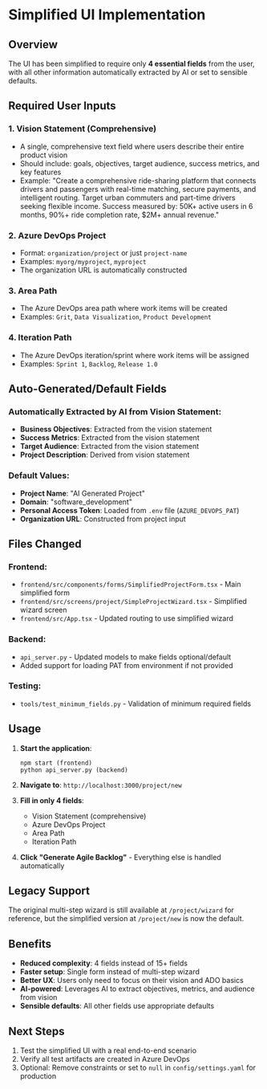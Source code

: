# Simplified UI Implementation

## Overview
The UI has been simplified to require only **4 essential fields** from the user, with all other information automatically extracted by AI or set to sensible defaults.

## Required User Inputs

### 1. **Vision Statement** (Comprehensive)
- A single, comprehensive text field where users describe their entire product vision
- Should include: goals, objectives, target audience, success metrics, and key features
- Example: "Create a comprehensive ride-sharing platform that connects drivers and passengers with real-time matching, secure payments, and intelligent routing. Target urban commuters and part-time drivers seeking flexible income. Success measured by: 50K+ active users in 6 months, 90%+ ride completion rate, $2M+ annual revenue."

### 2. **Azure DevOps Project**
- Format: `organization/project` or just `project-name`
- Examples: `myorg/myproject`, `myproject`
- The organization URL is automatically constructed

### 3. **Area Path**
- The Azure DevOps area path where work items will be created
- Examples: `Grit`, `Data Visualization`, `Product Development`

### 4. **Iteration Path**
- The Azure DevOps iteration/sprint where work items will be assigned
- Examples: `Sprint 1`, `Backlog`, `Release 1.0`

## Auto-Generated/Default Fields

### Automatically Extracted by AI from Vision Statement:
- **Business Objectives**: Extracted from the vision statement
- **Success Metrics**: Extracted from the vision statement  
- **Target Audience**: Extracted from the vision statement
- **Project Description**: Derived from vision statement

### Default Values:
- **Project Name**: "AI Generated Project"
- **Domain**: "software_development"
- **Personal Access Token**: Loaded from `.env` file (`AZURE_DEVOPS_PAT`)
- **Organization URL**: Constructed from project input

## Files Changed

### Frontend:
- `frontend/src/components/forms/SimplifiedProjectForm.tsx` - Main simplified form
- `frontend/src/screens/project/SimpleProjectWizard.tsx` - Simplified wizard screen
- `frontend/src/App.tsx` - Updated routing to use simplified wizard

### Backend:
- `api_server.py` - Updated models to make fields optional/default
- Added support for loading PAT from environment if not provided

### Testing:
- `tools/test_minimum_fields.py` - Validation of minimum required fields

## Usage

1. **Start the application**:
   ```
   npm start (frontend)
   python api_server.py (backend)
   ```

2. **Navigate to**: `http://localhost:3000/project/new`

3. **Fill in only 4 fields**:
   - Vision Statement (comprehensive)
   - Azure DevOps Project
   - Area Path
   - Iteration Path

4. **Click "Generate Agile Backlog"** - Everything else is handled automatically

## Legacy Support

The original multi-step wizard is still available at `/project/wizard` for reference, but the simplified version at `/project/new` is now the default.

## Benefits

- **Reduced complexity**: 4 fields instead of 15+ fields
- **Faster setup**: Single form instead of multi-step wizard
- **Better UX**: Users only need to focus on their vision and ADO basics
- **AI-powered**: Leverages AI to extract objectives, metrics, and audience from vision
- **Sensible defaults**: All other fields use appropriate defaults

## Next Steps

1. Test the simplified UI with a real end-to-end scenario
2. Verify all test artifacts are created in Azure DevOps
3. Optional: Remove constraints or set to `null` in `config/settings.yaml` for production
